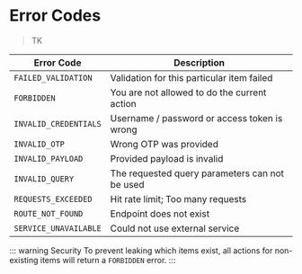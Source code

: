 # Error Codes

> TK

| Error Code            | Description                                    |
| --------------------- | ---------------------------------------------- |
| `FAILED_VALIDATION`   | Validation for this particular item failed     |
| `FORBIDDEN`           | You are not allowed to do the current action   |
| `INVALID_CREDENTIALS` | Username / password or access token is wrong   |
| `INVALID_OTP`         | Wrong OTP was provided                         |
| `INVALID_PAYLOAD`     | Provided payload is invalid                    |
| `INVALID_QUERY`       | The requested query parameters can not be used |
| `REQUESTS_EXCEEDED`   | Hit rate limit; Too many requests              |
| `ROUTE_NOT_FOUND`     | Endpoint does not exist                        |
| `SERVICE_UNAVAILABLE` | Could not use external service                 |

<!-- prettier-ignore-start -->
::: warning Security
To prevent leaking which items exist, all actions for non-existing items will
return a `FORBIDDEN` error.
:::
<!-- prettier-ignore-end -->
